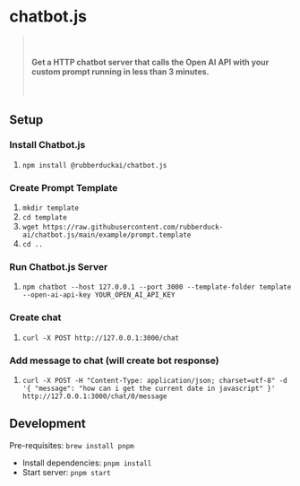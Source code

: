 # chatbot.js

> &nbsp;
>
> #### Get a HTTP chatbot server that calls the Open AI API with your custom prompt running in less than 3 minutes.
>
> &nbsp;

## Setup

### Install Chatbot.js
1. `npm install @rubberduckai/chatbot.js`

### Create Prompt Template
1. `mkdir template`
1. `cd template`
1. `wget https://raw.githubusercontent.com/rubberduck-ai/chatbot.js/main/example/prompt.template`
1. `cd ..`

### Run Chatbot.js Server
1. `npm chatbot --host 127.0.0.1 --port 3000 --template-folder template --open-ai-api-key YOUR_OPEN_AI_API_KEY`

### Create chat
1. `curl -X POST http://127.0.0.1:3000/chat`

### Add message to chat (will create bot response)
1. `curl -X POST -H "Content-Type: application/json; charset=utf-8" -d '{ "message": "how can i get the current date in javascript" }' http://127.0.0.1:3000/chat/0/message`

## Development

Pre-requisites: `brew install pnpm`

* Install dependencies: `pnpm install`
* Start server: `pnpm start`
